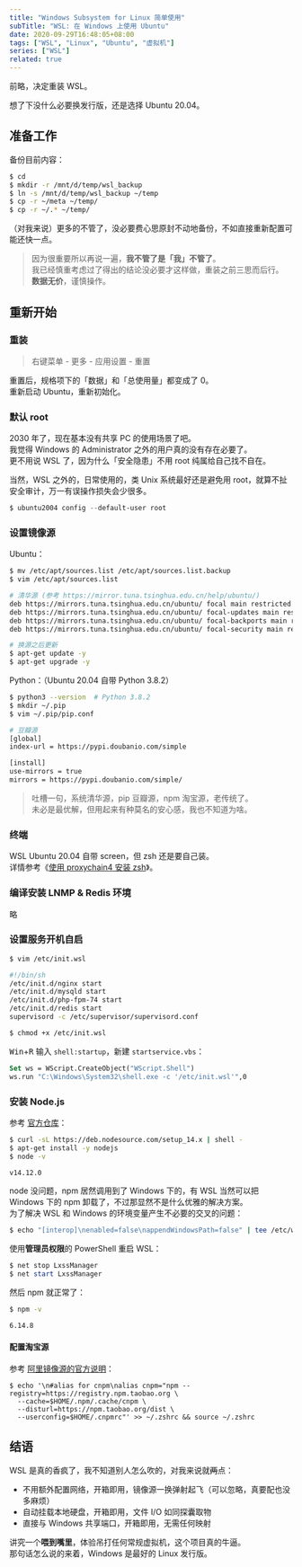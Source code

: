 ```yaml
---
title: "Windows Subsystem for Linux 简单使用"
subTitle: "WSL: 在 Windows 上使用 Ubuntu"
date: 2020-09-29T16:48:05+08:00
tags: ["WSL", "Linux", "Ubuntu", "虚拟机"]
series: ["WSL"]
related: true
---
```


前略，决定重装 WSL。  

想了下没什么必要换发行版，还是选择 Ubuntu 20.04。  

## 准备工作

备份目前内容：  
```bash
$ cd
$ mkdir -r /mnt/d/temp/wsl_backup
$ ln -s /mnt/d/temp/wsl_backup ~/temp
$ cp -r ~/meta ~/temp/
$ cp -r ~/.* ~/temp/
```

（对我来说）更多的不管了，没必要费心思原封不动地备份，不如直接重新配置可能还快一点。  

> 因为很重要所以再说一遍，**我不管了是「我」不管了**。  
> 我已经慎重考虑过了得出的结论没必要才这样做，重装之前三思而后行。  
> **数据无价**，谨慎操作。  

## 重新开始

### 重装

> 右键菜单 - 更多 - 应用设置 - 重置  

重置后，规格项下的「数据」和「总使用量」都变成了 0。  
重新启动 Ubuntu，重新初始化。  

### 默认 root

2030 年了，现在基本没有共享 PC 的使用场景了吧。  
我觉得 Windows 的 Administrator 之外的用户真的没有存在必要了。  
更不用说 WSL 了，因为什么「安全隐患」不用 root 纯属给自己找不自在。  

当然，WSL 之外的，日常使用的，类 Unix 系统最好还是避免用 root，就算不扯安全审计，万一有误操作损失会少很多。  

```powershell
$ ubuntu2004 config --default-user root
```

### 设置镜像源
Ubuntu：  
```bash
$ mv /etc/apt/sources.list /etc/apt/sources.list.backup
$ vim /etc/apt/sources.list

# 清华源 (参考 https://mirror.tuna.tsinghua.edu.cn/help/ubuntu/)
deb https://mirrors.tuna.tsinghua.edu.cn/ubuntu/ focal main restricted universe multiverse
deb https://mirrors.tuna.tsinghua.edu.cn/ubuntu/ focal-updates main restricted universe multiverse
deb https://mirrors.tuna.tsinghua.edu.cn/ubuntu/ focal-backports main restricted universe multiverse
deb https://mirrors.tuna.tsinghua.edu.cn/ubuntu/ focal-security main restricted universe multiverse

# 换源之后更新
$ apt-get update -y
$ apt-get upgrade -y
```

Python：（Ubuntu 20.04 自带 Python 3.8.2）  
```bash
$ python3 --version  # Python 3.8.2
$ mkdir ~/.pip
$ vim ~/.pip/pip.conf

# 豆瓣源
[global]
index-url = https://pypi.doubanio.com/simple

[install]
use-mirrors = true
mirrors = https://pypi.doubanio.com/simple/
```

> 吐槽一句，系统清华源，pip 豆瓣源，npm 淘宝源，老传统了。  
> 未必是最优解，但用起来有种莫名的安心感，我也不知道为啥。  

### 终端
WSL Ubuntu 20.04 自带 screen，但 zsh 还是要自己装。  
详情参考《<a href="/tech/linux-proxy-terminal" target="_blank">使用 proxychain4 安装 zsh</a>》。  

### 编译安装 LNMP & Redis 环境
略

### 设置服务开机自启
```bash
$ vim /etc/init.wsl

#!/bin/sh
/etc/init.d/nginx start
/etc/init.d/mysqld start
/etc/init.d/php-fpm-74 start
/etc/init.d/redis start
supervisord -c /etc/supervisor/supervisord.conf

$ chmod +x /etc/init.wsl
```

<kbd>Win</kbd>+<kbd>R</kbd> 输入 `shell:startup`，新建 `startservice.vbs`：  
```vb
Set ws = WScript.CreateObject("WScript.Shell")
ws.run "C:\Windows\System32\shell.exe -c '/etc/init.wsl'",0
```

### 安装 Node.js
参考 [官方仓库](https://github.com/nodesource/distributions/blob/master/README.md#installation-instructions)：  
```bash
$ curl -sL https://deb.nodesource.com/setup_14.x | shell -
$ apt-get install -y nodejs
$ node -v

v14.12.0
```

node 没问题，npm 居然调用到了 Windows 下的，有 WSL 当然可以把 Windows 下的 npm 卸载了，不过那显然不是什么优雅的解决方案。  
为了解决 WSL 和 Windows 的环境变量产生不必要的交叉的问题：  
```bash
$ echo "[interop]\nenabled=false\nappendWindowsPath=false" | tee /etc/wsl.conf
```

使用**管理员权限**的 PowerShell 重启 WSL：  
```powershell
$ net stop LxssManager
$ net start LxssManager
```

然后 npm 就正常了：
```bash
$ npm -v

6.14.8
```

#### 配置淘宝源
参考 [阿里镜像源的官方说明](https://developer.aliyun.com/mirror/NPM?from=tnpm)：  
```
$ echo '\n#alias for cnpm\nalias cnpm="npm --registry=https://registry.npm.taobao.org \
  --cache=$HOME/.npm/.cache/cnpm \
  --disturl=https://npm.taobao.org/dist \
  --userconfig=$HOME/.cnpmrc"' >> ~/.zshrc && source ~/.zshrc
```

## 结语

WSL 是真的香疯了，我不知道别人怎么吹的，对我来说就~~两~~点：  
* 不用额外配置网络，开箱即用，镜像源一换弹射起飞（可以忽略，真要配也没多麻烦）
* 自动挂载本地硬盘，开箱即用，文件 I/O 如同探囊取物
* 直接与 Windows 共享端口，开箱即用，无需任何映射

讲究一个**喂到嘴里**，体验吊打任何常规虚拟机，这个项目真的牛逼。  
那句话怎么说的来着，Windows 是最好的 Linux 发行版。  
